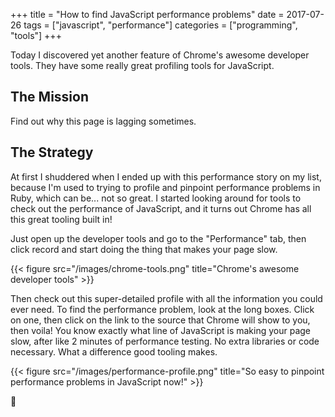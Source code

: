 +++
title = "How to find JavaScript performance problems"
date = 2017-07-26
tags = ["javascript", "performance"]
categories = ["programming", "tools"]
+++

Today I discovered yet another feature of Chrome's awesome developer tools. They have some really great profiling tools for JavaScript.

## The Mission

Find out why this page is lagging sometimes.

## The Strategy

At first I shuddered when I ended up with this performance story on my list, because I'm used to trying to profile and pinpoint performance problems in Ruby, which can be... not so great. I started looking around for tools to check out the performance of JavaScript, and it turns out Chrome has all this great tooling built in!

Just open up the developer tools and go to the "Performance" tab, then click record and start doing the thing that makes your page slow.

{{< figure src="/images/chrome-tools.png" title="Chrome's awesome developer tools" >}}

Then check out this super-detailed profile with all the information you could ever need. To find the performance problem, look at the long boxes. Click on one, then click on the link to the source that Chrome will show to you, then voila! You know exactly what line of JavaScript is making your page slow, after like 2 minutes of performance testing. No extra libraries or code necessary. What a difference good tooling makes.

{{< figure src="/images/performance-profile.png" title="So easy to pinpoint performance problems in JavaScript now!" >}}

🙂

